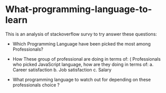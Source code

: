 # What-programming-language-to-learn

This is an analysis of stackoverflow survy to try answer these questions:

- Which Programming Language have been picked the most among Professionals?
- How These group of professional are doing in terms of: ( Professionals who picked JavaScript language, how are they doing in terms of:
		a. Career satisfaction 
		b. Job satisfaction 
		c. Salary 
        
- What programming language to watch out for depending on these professionals choice ?
